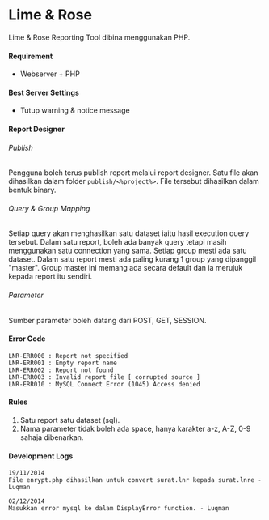 Lime & Rose
===========

Lime &amp; Rose Reporting Tool dibina menggunakan PHP.

#### Requirement
- Webserver + PHP

#### Best Server Settings
- Tutup warning & notice message

#### Report Designer
###### Publish
Pengguna boleh terus publish report melalui report designer. Satu file akan dihasilkan dalam folder `publish/<%project%>`. File tersebut dihasilkan dalam bentuk binary.

###### Query & Group Mapping
Setiap query akan menghasilkan satu dataset iaitu hasil execution query tersebut. Dalam satu report, boleh ada banyak query tetapi masih menggunakan satu connection yang sama. Setiap group mesti ada satu dataset. Dalam satu report mesti ada paling kurang 1 group yang dipanggil "master". Group master ini memang ada secara default dan ia merujuk kepada report itu sendiri.

###### Parameter
Sumber parameter boleh datang dari POST, GET, SESSION.

#### Error Code
```
LNR-ERR000 : Report not specified
LNR-ERR001 : Empty report name
LNR-ERR002 : Report not found
LNR-ERR003 : Invalid report file [ corrupted source ]
LNR-ERR010 : MySQL Connect Error (1045) Access denied
```

#### Rules
1. Satu report satu dataset (sql).
2. Nama parameter tidak boleh ada space, hanya karakter a-z, A-Z, 0-9 sahaja dibenarkan.


#### Development Logs
````
19/11/2014
File enrypt.php dihasilkan untuk convert surat.lnr kepada surat.lnre - Luqman

02/12/2014
Masukkan error mysql ke dalam DisplayError function. - Luqman
````
